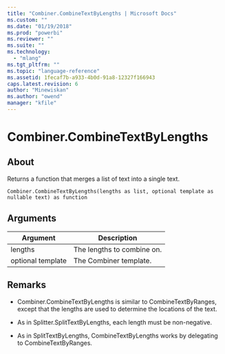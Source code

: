 ```yaml
---
title: "Combiner.CombineTextByLengths | Microsoft Docs"
ms.custom: ""
ms.date: "01/19/2018"
ms.prod: "powerbi"
ms.reviewer: ""
ms.suite: ""
ms.technology: 
  - "mlang"
ms.tgt_pltfrm: ""
ms.topic: "language-reference"
ms.assetid: 1fecaf7b-a933-4b0d-91a8-12327f166943
caps.latest.revision: 6
author: "Minewiskan"
ms.author: "owend"
manager: "kfile"
---
```

# Combiner.CombineTextByLengths

  
## About  
Returns a function that merges a list of text into a single text.  
  
```  
Combiner.CombineTextByLengths(lengths as list, optional template as nullable text) as function  
```  
  
## Arguments  
  
|Argument|Description|  
|------------|---------------|  
|lengths|The lengths to combine on.|  
|optional template|The Combiner template.|  
  
## <a name="__toc360789947"></a>Remarks  
  
-   Combiner.CombineTextByLengths  is similar to CombineTextByRanges, except that the lengths are used to determine the locations of the text.  
  
-   As in Splitter.SplitTextByLengths, each length must be non-negative.  
  
-   As in SplitTextByLengths, CombineTextByLengths works by delegating to CombineTextByRanges.  
  
